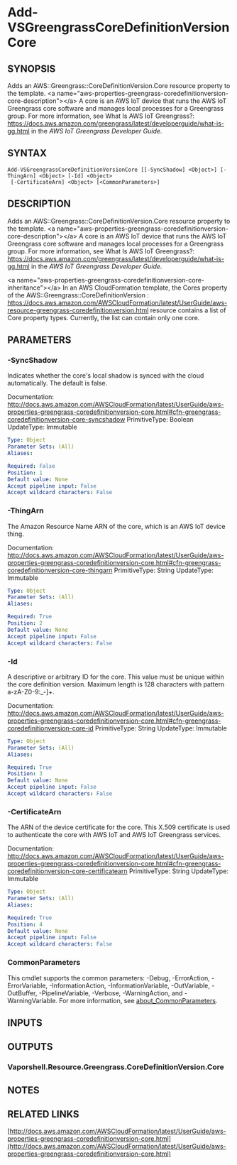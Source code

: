 # Add-VSGreengrassCoreDefinitionVersionCore

## SYNOPSIS
Adds an AWS::Greengrass::CoreDefinitionVersion.Core resource property to the template.
\<a name="aws-properties-greengrass-coredefinitionversion-core-description"\>\</a\> A core is an AWS IoT device that runs the AWS IoT Greengrass core software and manages local processes for a Greengrass group.
For more information, see What Is AWS IoT Greengrass?: https://docs.aws.amazon.com/greengrass/latest/developerguide/what-is-gg.html in the *AWS IoT Greengrass Developer Guide*.

## SYNTAX

```
Add-VSGreengrassCoreDefinitionVersionCore [[-SyncShadow] <Object>] [-ThingArn] <Object> [-Id] <Object>
 [-CertificateArn] <Object> [<CommonParameters>]
```

## DESCRIPTION
Adds an AWS::Greengrass::CoreDefinitionVersion.Core resource property to the template.
\<a name="aws-properties-greengrass-coredefinitionversion-core-description"\>\</a\> A core is an AWS IoT device that runs the AWS IoT Greengrass core software and manages local processes for a Greengrass group.
For more information, see What Is AWS IoT Greengrass?: https://docs.aws.amazon.com/greengrass/latest/developerguide/what-is-gg.html in the *AWS IoT Greengrass Developer Guide*.

\<a name="aws-properties-greengrass-coredefinitionversion-core-inheritance"\>\</a\> In an AWS CloudFormation template, the Cores property of the  AWS::Greengrass::CoreDefinitionVersion : https://docs.aws.amazon.com/AWSCloudFormation/latest/UserGuide/aws-resource-greengrass-coredefinitionversion.html resource contains a list of Core property types.
Currently, the list can contain only one core.

## PARAMETERS

### -SyncShadow
Indicates whether the core's local shadow is synced with the cloud automatically.
The default is false.

Documentation: http://docs.aws.amazon.com/AWSCloudFormation/latest/UserGuide/aws-properties-greengrass-coredefinitionversion-core.html#cfn-greengrass-coredefinitionversion-core-syncshadow
PrimitiveType: Boolean
UpdateType: Immutable

```yaml
Type: Object
Parameter Sets: (All)
Aliases:

Required: False
Position: 1
Default value: None
Accept pipeline input: False
Accept wildcard characters: False
```

### -ThingArn
The Amazon Resource Name ARN of the core, which is an AWS IoT device thing.

Documentation: http://docs.aws.amazon.com/AWSCloudFormation/latest/UserGuide/aws-properties-greengrass-coredefinitionversion-core.html#cfn-greengrass-coredefinitionversion-core-thingarn
PrimitiveType: String
UpdateType: Immutable

```yaml
Type: Object
Parameter Sets: (All)
Aliases:

Required: True
Position: 2
Default value: None
Accept pipeline input: False
Accept wildcard characters: False
```

### -Id
A descriptive or arbitrary ID for the core.
This value must be unique within the core definition version.
Maximum length is 128 characters with pattern a-zA-Z0-9:_-\]+.

Documentation: http://docs.aws.amazon.com/AWSCloudFormation/latest/UserGuide/aws-properties-greengrass-coredefinitionversion-core.html#cfn-greengrass-coredefinitionversion-core-id
PrimitiveType: String
UpdateType: Immutable

```yaml
Type: Object
Parameter Sets: (All)
Aliases:

Required: True
Position: 3
Default value: None
Accept pipeline input: False
Accept wildcard characters: False
```

### -CertificateArn
The ARN of the device certificate for the core.
This X.509 certificate is used to authenticate the core with AWS IoT and AWS IoT Greengrass services.

Documentation: http://docs.aws.amazon.com/AWSCloudFormation/latest/UserGuide/aws-properties-greengrass-coredefinitionversion-core.html#cfn-greengrass-coredefinitionversion-core-certificatearn
PrimitiveType: String
UpdateType: Immutable

```yaml
Type: Object
Parameter Sets: (All)
Aliases:

Required: True
Position: 4
Default value: None
Accept pipeline input: False
Accept wildcard characters: False
```

### CommonParameters
This cmdlet supports the common parameters: -Debug, -ErrorAction, -ErrorVariable, -InformationAction, -InformationVariable, -OutVariable, -OutBuffer, -PipelineVariable, -Verbose, -WarningAction, and -WarningVariable. For more information, see [about_CommonParameters](http://go.microsoft.com/fwlink/?LinkID=113216).

## INPUTS

## OUTPUTS

### Vaporshell.Resource.Greengrass.CoreDefinitionVersion.Core
## NOTES

## RELATED LINKS

[http://docs.aws.amazon.com/AWSCloudFormation/latest/UserGuide/aws-properties-greengrass-coredefinitionversion-core.html](http://docs.aws.amazon.com/AWSCloudFormation/latest/UserGuide/aws-properties-greengrass-coredefinitionversion-core.html)

